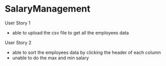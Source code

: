 # SalaryManagement
 
User Story 1

- able to upload the csv file to get all the employees data


User Story 2

- able to sort the employees data by clicking the header of each column
- unable to do the max and min salary 


